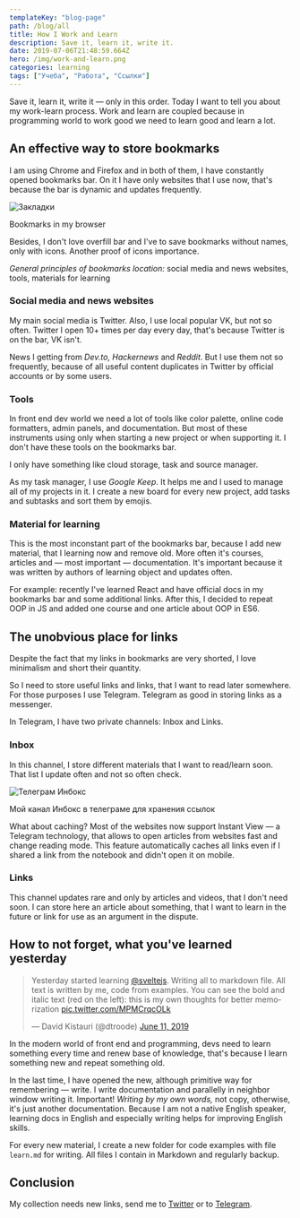```yaml
---
templateKey: "blog-page"
path: /blog/all
title: How I Work and Learn
description: Save it, learn it, write it.
date: 2019-07-06T21:48:59.664Z
hero: /img/work-and-learn.png
categories: learning
tags: ["Учеба", "Работа", "Ссылки"]
---
```


Save it, learn it, write it — only in this order. Today I want to tell you about my work-learn process. Work and learn are coupled because in programming world to work good we need to learn good and learn a lot.

## An effective way to store bookmarks

I am using Chrome and Firefox and in both of them, I have constantly opened bookmarks bar. On it I have only websites that I use now, that's because the bar is dynamic and updates frequently.

![Закладки](/img/chrome-bookmarks.jpg "Закладки")

<figcaption>Bookmarks in my browser</figcaption>

Besides, I don't love overfill bar and I've to save bookmarks without names, only with icons. Another proof of icons importance.

_General principles of bookmarks location:_ social media and news websites, tools, materials for learning

### Social media and news websites

My main social media is Twitter. Also, I use local popular VK, but not so often. Twitter I open 10+ times per day every day, that's because Twitter is on the bar, VK isn't.

News I getting from _Dev.to,_ _Hackernews_ and _Reddit_. But I use them not so frequently, because of all useful content duplicates in Twitter by official accounts or by some users.

### Tools

In front end dev world we need a lot of tools like color palette, online code formatters, admin panels, and documentation. But most of these instruments using only when starting a new project or when supporting it. I don't have these tools on the bookmarks bar.

I only have something like cloud storage, task and source manager.

As my task manager, I use _Google Keep_. It helps me and I used to manage all of my projects in it. I create a new board for every new project, add tasks and subtasks and sort them by emojis.

### Material for learning

This is the most inconstant part of the bookmarks bar, because I add new material, that I learning now and remove old. More often it's courses, articles and — most important — documentation. It's important because it was written by authors of learning object and updates often.

For example: recently I've learned React and have official docs in my bookmarks bar and some additional links. After this, I decided to repeat OOP in JS and added one course and one article about OOP in ES6.

## The unobvious place for links

Despite the fact that my links in bookmarks are very shorted, I love minimalism and short their quantity.

So I need to store useful links and links, that I want to read later somewhere. For those purposes I use Telegram. Telegram as good in storing links as a messenger.

In Telegram, I have two private channels: Inbox and Links.

### Inbox

In this channel, I store different materials that I want to read/learn soon. That list I update often and not so often check.

![Телеграм Инбокс](/img/telegram-inbox.jpg "Телеграм Инбокс")

<figcaption>Мой канал Инбокс в телеграме для хранения ссылок</figcaption>

What about caching? Most of the websites now support Instant View — a Telegram technology, that allows to open articles from websites fast and change reading mode. This feature automatically caches all links even if I shared a link from the notebook and didn't open it on mobile.

### Links

This channel updates rare and only by articles and videos, that I don't need soon. I can store here an article about something, that I want to learn in the future or link for use as an argument in the dispute.

## How to not forget, what you've learned yesterday

<blockquote class="twitter-tweet"><p lang="en" dir="ltr">Yesterday started learning <a href="https://twitter.com/sveltejs?ref_src=twsrc%5Etfw">@sveltejs</a>. Writing all to markdown file. All text is written by me, code from examples. You can see the bold and italic text (red on the left): this is my own thoughts for better memorization <a href="https://t.co/MPMCrqcOLk">pic.twitter.com/MPMCrqcOLk</a></p>&mdash; David Kistauri (@dtroode) <a href="https://twitter.com/dtroode/status/1138419790631055360?ref_src=twsrc%5Etfw">June 11, 2019</a></blockquote>
<script async src="https://platform.twitter.com/widgets.js"></script>

In the modern world of front end and programming, devs need to learn something every time and renew base of knowledge, that's because I learn something new and repeat something old.

In the last time, I have opened the new, although primitive way for remembering — write. I write documentation and parallelly in neighbor window writing it. Important! _Writing by my own words,_ not copy, otherwise, it's just another documentation. Because I am not a native English speaker, learning docs in English and especially writing helps for improving English skills.

For every new material, I create a new folder for code examples with file `learn.md` for writing. All files I contain in Markdown and regularly backup.

## Conclusion

My collection needs new links, send me to [Twitter](https://twitter.com/dtroode) or to [Telegram](https://t.me/dtroode).
